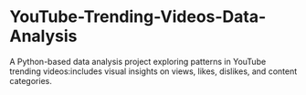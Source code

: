 # YouTube-Trending-Videos-Data-Analysis
A Python-based data analysis project exploring patterns in YouTube trending videos:includes visual insights on views, likes, dislikes, and content categories.
